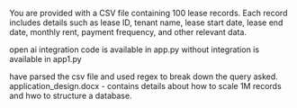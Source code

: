 You are provided with a CSV file containing 100 lease records. Each record includes details such as lease ID, tenant name, lease start date, lease end date, monthly rent, payment frequency, and other relevant data.

open ai integration code is available in app.py
without integration is available in app1.py

have parsed the csv file and used regex to break down the query asked.
application_design.docx - contains details about how to scale 1M records and hwo to structure a database.
